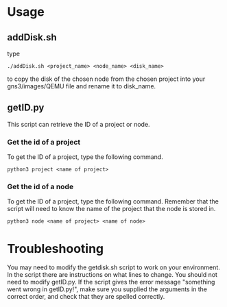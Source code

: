 # Usage

## addDisk.sh
type

    ./addDisk.sh <project_name> <node_name> <disk_name>
to copy the disk of the chosen node from the chosen project into your gns3/images/QEMU file and rename it to disk_name.

## getID.py
This script can retrieve the ID of a project or node. 

### Get the id of a project
To get the ID of a project, type the following command.
     
    python3 project <name of project>

### Get the id of a node
To get the ID of a project, type the following command. Remember that the script will need to know the name of the project that the node is stored in.

    python3 node <name of project> <name of node>
 

# Troubleshooting
You may need to modify the getdisk.sh script to work on your environment. In the script there are instructions on what lines to change. You should not need to modify getID.py. If the script gives the error message "something went wrong in getID.py!", make sure you supplied the arguments in the correct order, and check that they are spelled correctly.
